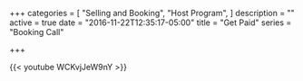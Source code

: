 +++
categories = [
  "Selling and Booking",
  "Host Program",
]
description = ""
active = true
date = "2016-11-22T12:35:17-05:00"
title = "Get Paid"
series = "Booking Call"

+++

{{< youtube WCKvjJeW9nY >}}
